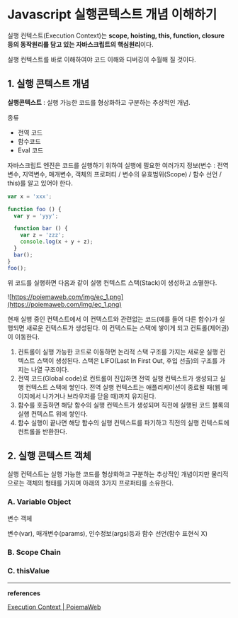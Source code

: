 

# Javascript 실행콘텍스트 개념 이해하기

실행 컨텍스트(Execution Context)는 **scope, hoisting, this, function, closure 등의 동작원리를 담고 있는 자바스크립트의 핵심원리**이다. 

실행 컨텍스트를 바로 이해하여야 코드 이해와 디버깅이 수월해 질 것이다.

## 1. 실행 콘텍스트 개념 

**실행콘텍스트** : 실행 가능한 코드를 형상화하고 구분하는 추상적인 개념. 

종류

- 전역 코드
- 함수코드
- Eval 코드

자바스크립트 엔진은 코드를 실행하기 위하여 실행에 필요한 여러가지 정보(변수 : 전역변수, 지역변수, 매개변수, 객체의 프로퍼티 / 변수의 유효범위(Scope) / 함수 선언 / this)를 알고 있어야 한다.

```jsx
var x = 'xxx';

function foo () {
  var y = 'yyy';

  function bar () {
    var z = 'zzz';
    console.log(x + y + z);
  }
  bar();
}
foo();
```

위 코드를 실행하면 다음과 같이 실행 컨텍스트 스택(Stack)이 생성하고 소멸한다.

![https://poiemaweb.com/img/ec_1.png](https://poiemaweb.com/img/ec_1.png)

현재 실행 중인 컨텍스트에서 이 컨텍스트와 관련없는 코드(예를 들어 다른 함수)가 실행되면 새로운 컨텍스트가 생성된다. 이 컨텍스트는 스택에 쌓이게 되고 컨트롤(제어권)이 이동한다.

1. 컨트롤이 실행 가능한 코드로 이동하면 논리적 스택 구조를 가지는 새로운 실행 컨텍스트 스택이 생성된다. 스택은 LIFO(Last In First Out, 후입 선출)의 구조를 가지는 나열 구조이다.
2. 전역 코드(Global code)로 컨트롤이 진입하면 전역 실행 컨텍스트가 생성되고 실행 컨텍스트 스택에 쌓인다. 전역 실행 컨텍스트는 애플리케이션이 종료될 때(웹 페이지에서 나가거나 브라우저를 닫을 때)까지 유지된다.
3. 함수를 호출하면 해당 함수의 실행 컨텍스트가 생성되며 직전에 실행된 코드 블록의 실행 컨텍스트 위에 쌓인다.
4. 함수 실행이 끝나면 해당 함수의 실행 컨텍스트를 파기하고 직전의 실행 컨텍스트에 컨트롤을 반환한다.

## 2. 실행 콘텍스트 객체

실행 컨텍스트는 실행 가능한 코드를 형상화하고 구분하는 추상적인 개념이지만 물리적으로는 객체의 형태를 가지며 아래의 3가지 프로퍼티를 소유한다.

### A. Variable Object

변수 객체

변수(var), 매개변수(params), 인수정보(args)등과 함수 선언(함수 표현식 X)

### B. Scope Chain

### C. thisValue

------

**references**

[Execution Context | PoiemaWeb](https://poiemaweb.com/js-execution-context)